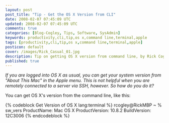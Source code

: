 ```yaml
---           
layout: post
post_title: "Tip - Get the OS X Version from CLI"
date: 2008-02-07 07:45:09 UTC
updated: 2008-02-07 07:45:09 UTC
comments: true
categories: [Blog-Cogley, Tips, Software, SysAdmin]
keywords: productivity,cli,tip,os x,command line,terminal,apple
tags: [productivity,cli,tip,os x,command line,terminal,apple]
posticon: default
cover: /images/Rick_Casual_01.jpg
description: Tip on getting OS X version from command line, by Rick Cogley.
published: true
---
```


_If you are logged into OS X as usual, you can get your system version from "About This Mac" in the Apple menu. This is not helpful when you are remotely connected to a server via SSH, however. So how do you do it?_ 

<!--more--> 

You can get OS X's version from the command line, like this:

{% codeblock Get Version of OS X lang:terminal %}
rcogley@RickMBP ~ % sw_vers
ProductName:	Mac OS X
ProductVersion:	10.8.2
BuildVersion:	12C3006
{% endcodeblock %} 